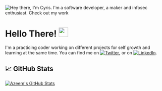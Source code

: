 ![Hey there, I'm Cyris. I'm a software developer, a maker and infosec enthusiast. Check out my work](https://github.com/CyrisXD/CyrisXD/raw/master/bio.gif)


# Hello There! <img src="https://raw.githubusercontent.com/MartinHeinz/MartinHeinz/master/wave.gif" width="30px">
I'm a practicing coder working on different projects for self growth and learning at the same time. You can find me on [![Twitter][1.2]][1],  or on [![LinkedIn][2.2]][2].
## &#x1f4c8; GitHub Stats

<a href="https://github.com/azoomy/azoomy">
  <img align="center" src="https://github-readme-stats.vercel.app/api?username=azoomy&show_icons=true&line_height=27&count_private=true&title_color=ffffff&text_color=c9cacc&icon_color=2bbc8a&bg_color=1d1f21" alt="Azeem's GitHub Stats" />
</a>

<!-- Icons -->

[1.2]: http://i.imgur.com/wWzX9uB.png (twitter icon without padding)
[2.2]: https://raw.githubusercontent.com/MartinHeinz/MartinHeinz/master/linkedin-3-16.png (LinkedIn icon without padding)

<!-- Links to your social media accounts -->

[1]: https://twitter.com/Azeememe
[2]: https://www.linkedin.com/in/azeem-mohammed-161980203/
